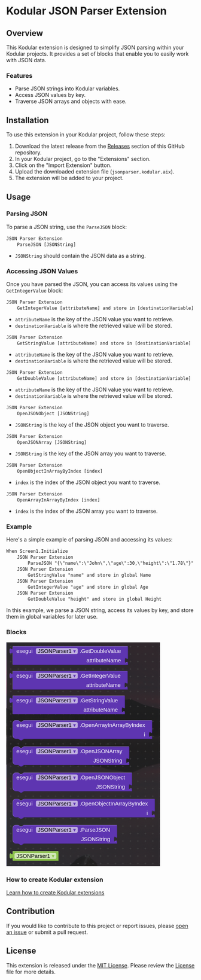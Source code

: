 # Kodular JSON Parser Extension

## Overview

This Kodular extension is designed to simplify JSON parsing within your Kodular projects. It provides a set of blocks that enable you to easily work with JSON data.

### Features

- Parse JSON strings into Kodular variables.
- Access JSON values by key.
- Traverse JSON arrays and objects with ease.

## Installation

To use this extension in your Kodular project, follow these steps:

1. Download the latest release from the [Releases](https://github.com/emabo/JSONParserExtension/releases) section of this GitHub repository.
2. In your Kodular project, go to the "Extensions" section.
3. Click on the "Import Extension" button.
4. Upload the downloaded extension file (`jsonparser.kodular.aix`).
5. The extension will be added to your project.

## Usage

### Parsing JSON

To parse a JSON string, use the `ParseJSON` block:

```blocks
JSON Parser Extension
    ParseJSON [JSONString]
```

- `JSONString` should contain the JSON data as a string.

### Accessing JSON Values

Once you have parsed the JSON, you can access its values using the `GetIntegerValue` block:

```blocks
JSON Parser Extension
    GetIntegerValue [attributeName] and store in [destinationVariable]
```

- `attributeName` is the key of the JSON value you want to retrieve.
- `destinationVariable` is where the retrieved value will be stored.


```blocks
JSON Parser Extension
    GetStringValue [attributeName] and store in [destinationVariable]
```

- `attributeName` is the key of the JSON value you want to retrieve.
- `destinationVariable` is where the retrieved value will be stored.


```blocks
JSON Parser Extension
    GetDoubleValue [attributeName] and store in [destinationVariable]
```

- `attributeName` is the key of the JSON value you want to retrieve.
- `destinationVariable` is where the retrieved value will be stored.


```blocks
JSON Parser Extension
    OpenJSONObject [JSONString]
```

- `JSONString` is the key of the JSON object you want to traverse.


```blocks
JSON Parser Extension
    OpenJSONArray [JSONString]
```

- `JSONString` is the key of the JSON array you want to traverse.


```blocks
JSON Parser Extension
    OpenObjectInArrayByIndex [index]
```

- `index` is the index of the JSON object you want to traverse.


```blocks
JSON Parser Extension
    OpenArrayInArrayByIndex [index]
```

- `index` is the index of the JSON array you want to traverse.


### Example

Here's a simple example of parsing JSON and accessing its values:

```blocks
When Screen1.Initialize
    JSON Parser Extension
        ParseJSON "{\"name\":\"John\",\"age\":30,\"height\":\"1.78\"}"
    JSON Parser Extension
        GetStringValue "name" and store in global Name
    JSON Parser Extension
        GetIntegerValue "age" and store in global Age
    JSON Parser Extension
        GetDoubleValue "height" and store in global Height
```


In this example, we parse a JSON string, access its values by key, and store them in global variables for later use.

### Blocks

![All blocks of JSONParser extension](https://github.com/emabo/JSONParserExtension/raw/main/images/blocks.png)

### How to create Kodular extension

[Learn how to create Kodular extensions](https://docs.kodular.io/guides/extensions/create-extensions/)

## Contribution

If you would like to contribute to this project or report issues, please [open an issue](https://github.com/emabo/JSONParserExtension/issues) or submit a pull request.

## License

This extension is released under the [MIT License](LICENSE). Please review the [License](LICENSE) file for more details.
